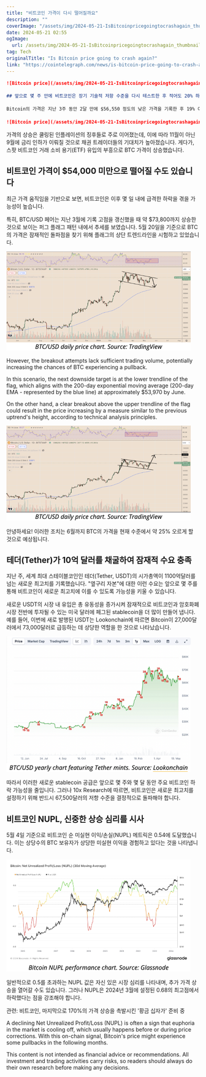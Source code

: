 ```yaml
---
title: "비트코인 가격이 다시 떨어질까요"
description: ""
coverImage: "/assets/img/2024-05-21-IsBitcoinpricegoingtocrashagain_thumbnail.png"
date: 2024-05-21 02:55
ogImage: 
  url: /assets/img/2024-05-21-IsBitcoinpricegoingtocrashagain_thumbnail.png
tag: Tech
originalTitle: "Is Bitcoin price going to crash again?"
link: "https://cointelegraph.com/news/is-bitcoin-price-going-to-crash-again"
---
```



```markdown
![Bitcoin price](/assets/img/2024-05-21-IsBitcoinpricegoingtocrashagain_thumbnail.png)

## 앞으로 몇 주 안에 비트코인은 장기 기술적 저항 수준을 다시 테스트한 후 적어도 20% 하락할 수 있다고 합니다.

Bitcoin의 가격은 지난 3주 동안 2달 만에 $56,550 정도의 낮은 가격을 기록한 후 19% 이상 반등하여 5월 20일에 약 $67,270에 도달했습니다. 그러나 이후 몇 일 내에 급격한 하락이 가능하다고 합니다.

![Bitcoin price](/assets/img/2024-05-21-IsBitcoinpricegoingtocrashagain_0.png)
```

<div class="content-ad"></div>

가격의 상승은 쿨링된 인플레이션의 징후들로 주로 이어졌는데, 이에 따라 11월이 아닌 9월에 금리 인하가 이뤄질 것으로 채권 트레이더들의 기대치가 높아졌습니다. 게다가, 스팟 비트코인 거래 소비 용기(ETF) 유입의 부흥으로 BTC 가격이 상승했습니다.

## 비트코인 가격이 $54,000 미만으로 떨어질 수도 있습니다

최근 가격 움직임을 기반으로 보면, 비트코인은 이후 몇 일 내에 급격한 하락을 겪을 가능성이 높습니다.

특히, BTC/USD 페어는 지난 3월에 기록 고점을 갱신했을 때 약 $73,800까지 상승한 것으로 보이는 퍼그 플래그 패턴 내에서 추세를 보였습니다. 5월 20일을 기준으로 BTC의 가격은 잠재적인 돌파점을 찾기 위해 플래그의 상단 트렌드라인을 시험하고 있었습니다.

<div class="content-ad"></div>

![Bitcoin Price Chart](/assets/img/2024-05-21-IsBitcoinpricegoingtocrashagain_1.png)

However, the breakout attempts lack sufficient trading volume, potentially increasing the chances of BTC experiencing a pullback.

In this scenario, the next downside target is at the lower trendline of the flag, which aligns with the 200-day exponential moving average (200-day EMA - represented by the blue line) at approximately $53,970 by June.

On the other hand, a clear breakout above the upper trendline of the flag could result in the price increasing by a measure similar to the previous uptrend's height, according to technical analysis principles.

<div class="content-ad"></div>

![Bitcoin Price Increase](/assets/img/2024-05-21-IsBitcoinpricegoingtocrashagain_2.png)

안녕하세요! 이러한 조치는 6월까지 BTC의 가격을 현재 수준에서 약 25% 오르게 할 것으로 예상됩니다. 

## 테더(Tether)가 10억 달러를 채굴하여 잠재적 수요 충족

지난 주, 세계 최대 스테이블코인인 테더(Tether, USDT)의 시가총액이 1100억달러를 넘는 새로운 최고치를 기록했습니다. "옆구리 자본"에 대한 이런 수요는 앞으로 몇 주를 통해 비트코인이 새로운 최고치에 이를 수 있도록 가능성을 키울 수 있습니다.

<div class="content-ad"></div>

새로운 USDT의 시장 내 유입은 총 유동성을 증가시켜 잠재적으로 비트코인과 암호화폐 시장 전반에 투자될 수 있는 미국 달러에 페그된 stablecoin을 더 많이 만들어 냅니다. 예를 들어, 이번에 새로 발행된 USDT는 Lookonchain에 따르면 Bitcoin이 27,000달러에서 73,000달러로 급등하는 데 상당한 역할을 한 것으로 나타났습니다.

![IsBitcoinpricegoingtocrashagain](/assets/img/2024-05-21-IsBitcoinpricegoingtocrashagain_3.png)

따라서 이러한 새로운 stablecoin 공급은 앞으로 몇 주와 몇 달 동안 주요 비트코인 하락 가능성을 줄입니다. 그러나 10x Research에 따르면, 비트코인은 새로운 최고치를 설정하기 위해 반드시 67,500달러의 저항 수준을 결정적으로 돌파해야 합니다.

## 비트코인 NUPL, 신중한 상승 심리를 시사

<div class="content-ad"></div>

5월 4일 기준으로 비트코인 순 미실현 이익/손실(NUPL) 메트릭은 0.54에 도달했습니다. 이는 상당수의 BTC 보유자가 상당한 미실현 이익을 경험하고 있다는 것을 나타냅니다.

![이미지](/assets/img/2024-05-21-IsBitcoinpricegoingtocrashagain_4.png)

일반적으로 0.5를 초과하는 NUPL 값은 자신 있은 시장 심리를 나타내며, 추가 가격 상승을 열어갈 수도 있습니다. 그러나 NUPL은 2024년 3월에 설정된 0.68의 최고점에서 하락했다는 점을 강조해야 합니다.

관련: 비트코인, 마지막으로 170%의 가격 상승을 촉발시킨 '황금 십자가' 준비 중

<div class="content-ad"></div>

A declining Net Unrealized Profit/Loss (NUPL) is often a sign that euphoria in the market is cooling off, which usually happens before or during price corrections. With this on-chain signal, Bitcoin's price might experience some pullbacks in the following months.

This content is not intended as financial advice or recommendations. All investment and trading activities carry risks, so readers should always do their own research before making any decisions.